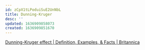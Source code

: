```yaml
---
id: zCpX1tLPoduiSuE2UnNbL
title: Dunning-Kruger
desc: ''
updated: 1636909858073
created: 1636909851670
---
```


[Dunning-Kruger effect | Definition, Examples, & Facts | Britannica](https://www.britannica.com/science/Dunning-Kruger-effect)
